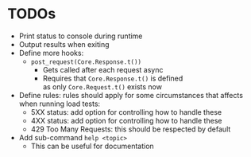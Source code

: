 # TODOs

- Print status to console during runtime
- Output results when exiting
- Define more hooks:
  - `post_request(Core.Response.t())`
    - Gets called after each request async
    - Requires that `Core.Response.t()` is defined\
      as only `Core.Request.t()` exists now
- Define rules: rules should apply for some circumstances that affects\
  when running load tests:
  - 5XX status: add option for controlling how to handle these
  - 4XX status: add option for controlling how to handle these
  - 429 Too Many Requests: this should be respected by default
- Add sub-command `help <topic>`
  - This can be useful for documentation

